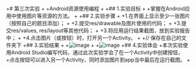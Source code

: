 
 +# 第三次实验
 +
 +Android资源使用编程
 +
+## 1.实验目标
+
+掌握在Android应用中使用图片等资源的方法。
+
+## 2.实验步骤
+
+1.在界面上显示至少一张图片（按照自己的题目添加）；
+
+2.提交res/drawable及图片使用的代码；
+
+3.提交res/values, res/layout等其他代码；
+
+3.将应用运行结果截图，放到实验报告中；
+
+4.点击图片（或按钮）时，打开另一个Activity。
+
+// 保存在自己的文件夹下
+## 3.实验结果
+
+![image](https://github.com/1614080902117/android-labs-2018/blob/master/Soft1614080902305/shiyan3-1.jpg)
+
+![image](https://github.com/1614080902117/android-labs-2018/blob/master/Soft1614080902305/shiyan3-2.jpg)
+## 4.实验体会
+本次实验使用Android Studio编写代码，通过此次实验学会了在一个Activity中创建按钮，
+点击按钮可以进入另一个Activity，同时添加图片到app当中最后在运行截图。
+  
